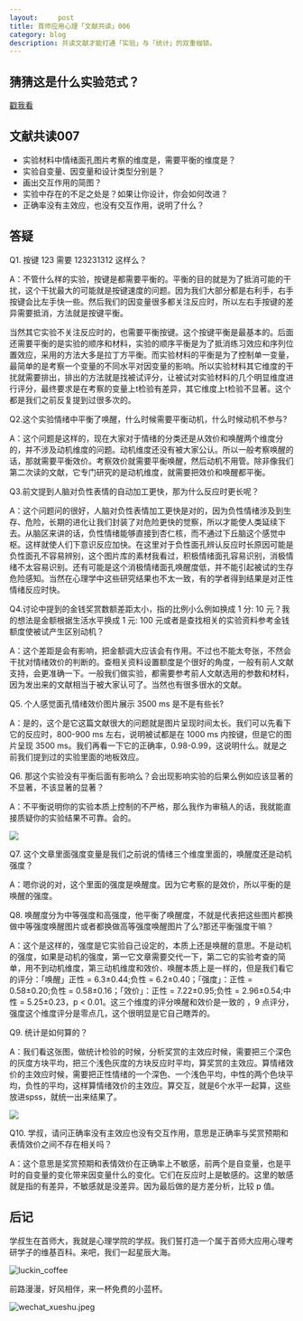 ```yaml
---
layout:     post
title: 首师应用心理「文献共读」006
category: blog
description: 共读文献才能打通「实验」与「统计」的双重枷锁。
---
```



## 猜猜这是什么实验范式？

[戳我看](http://1257355643.vod2.myqcloud.com/a589a973vodtranscq1257355643/846af66c5285890791403306467/v.f30.mp4)

## 文献共读007

- 实验材料中情绪面孔图片考察的维度是，需要平衡的维度是？
- 实验自变量、因变量和设计类型分别是？
- 画出交互作用的简图？
- 实验中存在的不足之处是？如果让你设计，你会如何改进？
- 正确率没有主效应，也没有交互作用，说明了什么？

## 答疑

Q1. 按键 123 需要 123231312 这样么？

A：不管什么样的实验，按键是都需要平衡的。平衡的目的就是为了抵消可能的干扰，这个干扰最大的可能就是按键速度的问题。因为我们大部分都是右利手，右手按键会比左手快一些。然后我们的因变量很多都关注反应时，所以左右手按键的差异需要抵消，方法就是按键平衡。

当然其它实验不关注反应时的，也需要平衡按键。这个按键平衡是最基本的。后面还需要平衡的是实验的顺序和材料，实验的顺序平衡是为了抵消练习效应和序列位置效应，采用的方法大多是拉丁方平衡。而实验材料的平衡是为了控制单一变量，最简单的是考察一个变量的不同水平对因变量的影响。所以实验材料其它维度的干扰就需要排出，排出的方法就是找被试评分，让被试对实验材料的几个明显维度进行评分，最终要求是在考察的变量上t检验有差异，其它维度上t检验不显著。这个都是我们之前反复提到过很多次的。

Q2.这个实验情绪中平衡了唤醒，什么时候需要平衡动机，什么时候动机不参与?  

A：这个问题是这样的，现在大家对于情绪的分类还是从效价和唤醒两个维度分的，并不涉及动机维度的问题。动机维度还没有被大家公认。所以一般考察唤醒的话，那就需要平衡效价。考察效价就需要平衡唤醒，然后动机不用管。除非像我们第二次读的文献，它专门研究的是动机维度，就需要把效价和唤醒都平衡。

Q3.前文提到人脑对负性表情的自动加工更快，那为什么反应时更长呢？

A：这个问题问的很好，人脑对负性表情加工更快是对的，因为负性情绪涉及到生存、危险，长期的进化让我们封装了对危险更快的觉察，所以才能使人类延续下去。从脑区来讲的话，负性情绪能够直接到杏仁核，而不通过下丘脑这个感觉中枢。这样就使人们下意识反应加快。在这里对于负性面孔辨认反应时长原因可能是负性面孔不容易辨别，这个图片库的素材我看过，积极情绪面孔容易识别，消极情绪不太容易识别。还有可能是这个消极情绪面孔唤醒度低，并不能引起被试的生存危险感知。当然在心理学中这些研究结果也不太一致，有的学者得到结果是对正性情绪反应时快。

Q4.讨论中提到的金钱奖赏数额差距太小，指的比例小么例如换成 1 分: 10 元？我的想法是金额根据生活水平换成 1 元: 100 元或者是查找相关的实验资料参考金钱额度使被试产生区别动机？

A：这个差距是会有影响，把金额调大应该会有作用。不过也不能太夸张，不然会干扰对情绪效价的判断的。查相关资料设置额度是个很好的角度，一般有前人文献支持，会更准确一下。一般我们做实验，都需要参考前人文献选用的参数和材料，因为发出来的文献相当于被大家认可了。当然也有很多很水的文献。

Q5. 个人感觉面孔情绪效价图片展示 3500 ms 是不是有些长?

A：是的，这个是它这篇文献很大的问题就是图片呈现时间太长。我们可以先看下它的反应时，800-900 ms 左右，说明被试都是在 1000 ms 内按键，但是它的图片呈现 3500 ms。我们再看一下它的正确率，0.98-0.99，这说明什么。就是之前我们提到过的实验里面的地板效应。

Q6. 那这个实验没有平衡后面有影响么？会出现影响实验的后果么例如应该显著的不显著，不该显著的显著？

A：不平衡说明你的实验本质上控制的不严格，那么我作为审稿人的话，我就能直接质疑你的实验结果不可靠。会的。

![](https://cnu347-1257355643.cos.ap-beijing.myqcloud.com/CNU347/exp_paper_0702.jpeg)

Q7. 这个文章里面强度变量是我们之前说的情绪三个维度里面的，唤醒度还是动机强度？

A：嗯你说的对，这个里面的强度是唤醒度。因为它考察的是效价，所以平衡的是唤醒的强度。

Q8. 唤醒度分为中等强度和高强度，他平衡了唤醒度，不就是代表把这些图片都换做中等强度唤醒图片或者都换做高等强度唤醒图片了么?那还平衡强度干嘛？

A：这个是这样的，强度是它实验自己设定的，本质上还是唤醒的意思。不是动机的强度，如果是动机的强度，第一它文章需要交代一下，第二它的实验考查的简单，用不到动机维度，第三动机维度和效价、唤醒本质上是一样的，但是我们看它的评分：「唤醒」正性 = 6.3±0.44;负性 = 6.2±0.40；「强度」：正性 = 0.58±0.20;负性 = 0.58±0.16；「效价」：正性 = 7.22±0.95;负性 = 2.96±0.54;中性 = 5.25±0.23，p < 0.01。这三个维度的评分唤醒和效价是一致的 ，9 点评分，强度这个维度评分是零点几，这个很明显是它自己瞎弄的。

Q9. 统计是如何算的？

A：我们看这张图，做统计检验的时候，分析奖赏的主效应时候，需要把三个深色的灰度方块平均，把三个浅色灰度的方块反应时平均，算奖赏的主效应。算情绪效价的主效应时候，需要把正性情绪的一个深色、一个浅色平均，中性的两个色块平均，负性的平均，这样算情绪效价的主效应。算交互，就是6个水平一起算，这些放进spss，就统一出来结果了。

![](https://cnu347-1257355643.cos.ap-beijing.myqcloud.com/CNU347/exp_paper_0701.png)

Q10. 学叔，请问正确率没有主效应也没有交互作用，意思是正确率与奖赏预期和表情效价之间不存在相关吗？

A：这个意思是奖赏预期和表情效价在正确率上不敏感，前两个是自变量，也是平时的自变量的变化带来因变量什么的变化。它们在反应时上是敏感的。这里的敏感就是指的有差异，不敏感就是没差异。因为最后做的是方差分析，比较 p 值。

## 后记

学叔生在首师大，我就是心理学院的学叔。我们誓打造一个属于首师大应用心理考研学子的维基百科。来吧，我们一起星辰大海。

![luckin_coffee](https://cnu347-1257355643.cos.ap-beijing.myqcloud.com/luckin_coffee.jpeg)

前路漫漫，好风相伴，来一杯免费的小蓝杯。

![wechat_xueshu.jpeg](https://cnu347-1257355643.cos.ap-beijing.myqcloud.com/CNU347/WechatIMG125.jpeg)

